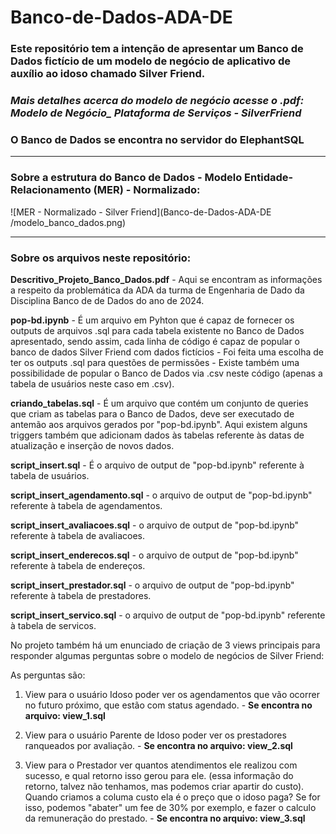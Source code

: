 # Banco-de-Dados-ADA-DE

### Este repositório tem a intenção de apresentar um Banco de Dados fictício de um modelo de negócio de aplicativo de auxílio ao idoso chamado Silver Friend.

### *Mais detalhes acerca do modelo de negócio acesse o .pdf: Modelo de Negócio_ Plataforma de Serviços - SilverFriend*

### O Banco de Dados se encontra no servidor do ElephantSQL

---------------------------------------------------------------------------------------------------------------------------------------------------------

### Sobre a estrutura do Banco de Dados - Modelo Entidade-Relacionamento (MER) - Normalizado:

![MER - Normalizado - Silver Friend](Banco-de-Dados-ADA-DE
/modelo_banco_dados.png)

---------------------------------------------------------------------------------------------------------------------------------------------------------
### Sobre os arquivos neste repositório:

**Descritivo_Projeto_Banco_Dados.pdf** - Aqui se encontram as informações a respeito da problemática da ADA da turma de Engenharia de Dado da Disciplina Banco de de Dados do ano de 2024.

**pop-bd.ipynb** - É um arquivo em Pyhton que é capaz de fornecer os outputs de arquivos .sql para cada tabela existente no Banco de Dados apresentado, sendo assim, cada linha de código é capaz de popular o banco de dados Silver Friend com dados fictícios - Foi feita uma escolha de ter os outputs .sql para questões de permissões - Existe também uma possibilidade de popular o Banco de Dados via .csv neste código (apenas a tabela de usuários neste caso em .csv).

**criando_tabelas.sql** - É um arquivo que contém um conjunto de queries que criam as tabelas para o Banco de Dados, deve ser executado de antemão aos arquivos gerados por "pop-bd.ipynb". Aqui existem alguns triggers também que adicionam dados às tabelas referente às datas de atualização e inserção de novos dados.

**script_insert.sql** - É o arquivo de output de "pop-bd.ipynb" referente à tabela de usuários.

**script_insert_agendamento.sql** -  o arquivo de output de "pop-bd.ipynb" referente à tabela de agendamentos.

**script_insert_avaliacoes.sql** -  o arquivo de output de "pop-bd.ipynb" referente à tabela de avaliacoes.

**script_insert_enderecos.sql** -  o arquivo de output de "pop-bd.ipynb" referente à tabela de endereços.

**script_insert_prestador.sql** -  o arquivo de output de "pop-bd.ipynb" referente à tabela de prestadores.

**script_insert_servico.sql** -  o arquivo de output de "pop-bd.ipynb" referente à tabela de servicos.

No projeto também há um enunciado de criação de 3 views principais para responder algumas perguntas sobre o modelo de negócios de Silver Friend:

As perguntas são:

1) View para o usuário Idoso poder ver os agendamentos que vão ocorrer no futuro próximo, que estão com status agendado. - **Se encontra no arquivo: view_1.sql**

2) View para o usuário Parente de Idoso poder ver os prestadores ranqueados por avaliação. - **Se encontra no arquivo: view_2.sql**

3) View para o Prestador ver quantos atendimentos ele realizou com sucesso, e qual retorno isso gerou para ele. (essa informação do retorno, talvez não tenhamos, mas podemos criar apartir do custo). Quando criamos a columa custo ela é o preço que o idoso paga? Se for isso, podemos "abater" um fee de 30% por exemplo, e fazer o calculo da remuneração do prestado. - **Se encontra no arquivo: view_3.sql**